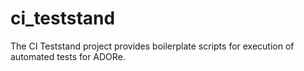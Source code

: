 # ci_teststand
The CI Teststand project provides boilerplate scripts for execution of 
automated tests for ADORe.
